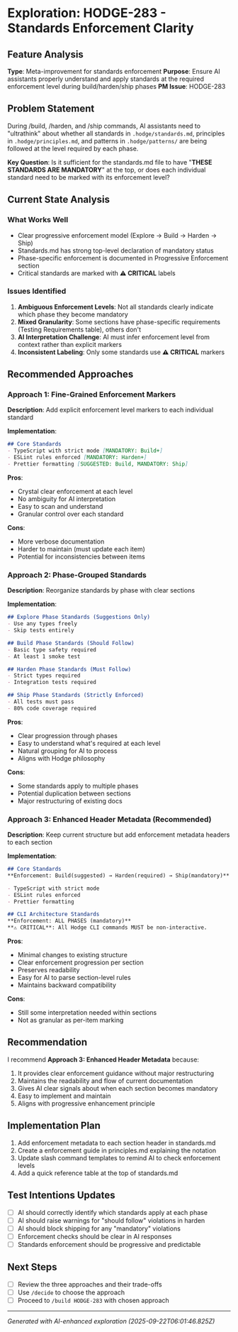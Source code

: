 # Exploration: HODGE-283 - Standards Enforcement Clarity

## Feature Analysis
**Type**: Meta-improvement for standards enforcement
**Purpose**: Ensure AI assistants properly understand and apply standards at the required enforcement level during build/harden/ship phases
**PM Issue**: HODGE-283

## Problem Statement
During /build, /harden, and /ship commands, AI assistants need to "ultrathink" about whether all standards in `.hodge/standards.md`, principles in `.hodge/principles.md`, and patterns in `.hodge/patterns/` are being followed at the level required by each phase.

**Key Question**: Is it sufficient for the standards.md file to have "**THESE STANDARDS ARE MANDATORY**" at the top, or does each individual standard need to be marked with its enforcement level?

## Current State Analysis

### What Works Well
- Clear progressive enforcement model (Explore → Build → Harden → Ship)
- Standards.md has strong top-level declaration of mandatory status
- Phase-specific enforcement is documented in Progressive Enforcement section
- Critical standards are marked with **⚠️ CRITICAL** labels

### Issues Identified
1. **Ambiguous Enforcement Levels**: Not all standards clearly indicate which phase they become mandatory
2. **Mixed Granularity**: Some sections have phase-specific requirements (Testing Requirements table), others don't
3. **AI Interpretation Challenge**: AI must infer enforcement level from context rather than explicit markers
4. **Inconsistent Labeling**: Only some standards use **⚠️ CRITICAL** markers

## Recommended Approaches

### Approach 1: Fine-Grained Enforcement Markers
**Description**: Add explicit enforcement level markers to each individual standard

**Implementation**:
```markdown
## Core Standards
- TypeScript with strict mode [MANDATORY: Build+]
- ESLint rules enforced [MANDATORY: Harden+]
- Prettier formatting [SUGGESTED: Build, MANDATORY: Ship]
```

**Pros**:
- Crystal clear enforcement at each level
- No ambiguity for AI interpretation
- Easy to scan and understand
- Granular control over each standard

**Cons**:
- More verbose documentation
- Harder to maintain (must update each item)
- Potential for inconsistencies between items

### Approach 2: Phase-Grouped Standards
**Description**: Reorganize standards by phase with clear sections

**Implementation**:
```markdown
## Explore Phase Standards (Suggestions Only)
- Use any types freely
- Skip tests entirely

## Build Phase Standards (Should Follow)
- Basic type safety required
- At least 1 smoke test

## Harden Phase Standards (Must Follow)
- Strict types required
- Integration tests required

## Ship Phase Standards (Strictly Enforced)
- All tests must pass
- 80% code coverage required
```

**Pros**:
- Clear progression through phases
- Easy to understand what's required at each level
- Natural grouping for AI to process
- Aligns with Hodge philosophy

**Cons**:
- Some standards apply to multiple phases
- Potential duplication between sections
- Major restructuring of existing docs

### Approach 3: Enhanced Header Metadata (Recommended)
**Description**: Keep current structure but add enforcement metadata headers to each section

**Implementation**:
```markdown
## Core Standards
**Enforcement: Build(suggested) → Harden(required) → Ship(mandatory)**

- TypeScript with strict mode
- ESLint rules enforced
- Prettier formatting

## CLI Architecture Standards
**Enforcement: ALL PHASES (mandatory)**
**⚠️ CRITICAL**: All Hodge CLI commands MUST be non-interactive.
```

**Pros**:
- Minimal changes to existing structure
- Clear enforcement progression per section
- Preserves readability
- Easy for AI to parse section-level rules
- Maintains backward compatibility

**Cons**:
- Still some interpretation needed within sections
- Not as granular as per-item marking

## Recommendation
I recommend **Approach 3: Enhanced Header Metadata** because:
1. It provides clear enforcement guidance without major restructuring
2. Maintains the readability and flow of current documentation
3. Gives AI clear signals about when each section becomes mandatory
4. Easy to implement and maintain
5. Aligns with progressive enhancement principle

## Implementation Plan
1. Add enforcement metadata to each section header in standards.md
2. Create a enforcement guide in principles.md explaining the notation
3. Update slash command templates to remind AI to check enforcement levels
4. Add a quick reference table at the top of standards.md

## Test Intentions Updates
- [ ] AI should correctly identify which standards apply at each phase
- [ ] AI should raise warnings for "should follow" violations in harden
- [ ] AI should block shipping for any "mandatory" violations
- [ ] Enforcement checks should be clear in AI responses
- [ ] Standards enforcement should be progressive and predictable

## Next Steps
- [ ] Review the three approaches and their trade-offs
- [ ] Use `/decide` to choose the approach
- [ ] Proceed to `/build HODGE-283` with chosen approach

---
*Generated with AI-enhanced exploration (2025-09-22T06:01:46.825Z)*
